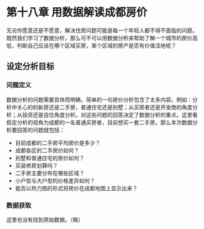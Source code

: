 # 第十八章 用数据解读成都房价

无论你愿意还是不愿意，解决住房问题可能是每一个年轻人都不得不面临的问题。既然我们学习了数据分析，那么可不可以用数据分析来帮助了解一个城市的房价高低，判断自己应该在哪个区域买房，某个区域的房产是否有价值洼地呢？

## 设定分析目标

### 问题定义

数据分析的问题需要具体而明确，简单的一句房价分析包含了太多内容。例如：分析中关心的的新房还是二手房，普通住宅还是别墅；从买房者还是开发商的角度分析；从投资还是自住角度分析。对这些问题的回答决定了数据分析的重点。这里看假定分析的视角为成都的一名普通买房者，目前想买一套二手房。那么本次数据分析要回答的问题就包括：

+ 目前成都的二手房平均房价是多少？
+ 成都各区的二手房价如何？
+ 别墅和普通住宅的房价如何？
+ 买装修房划算吗？
+ 二手房主要分布在哪些区域？
+ 小户型与大户型的价格差异如何？
+ 能否以热力图的形式将房价在成都地图上显示出来？

### 数据获取

这里也没有找到原始数据。（略）


